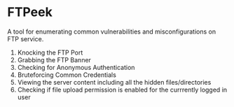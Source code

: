 # FTPeek
A tool for enumerating common vulnerabilities and misconfigurations on FTP service.
1. Knocking the FTP Port
2. Grabbing the FTP Banner
3. Checking for Anonymous Authentication
4. Bruteforcing Common Credentials
5. Viewing the server content including all the hidden files/directories
6. Checking if file upload permission is enabled for the currrently logged in user

